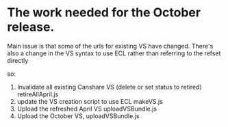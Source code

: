 # The work needed for the October release.

Main issue is that some of the urls for existing VS have changed. There's also
a change in the VS syntax to use ECL rather than referring to the refset directly

so:

1. Invalidate all existing Canshare VS (delete or set status to retired)
    retireAllApril.js
2. update the VS creation script to use ECL
    makeVS.js
3. Upload the refreshed April VS
    uploadVSBundle.js
4. Upload the October VS,
    uploadVSBundle.js

